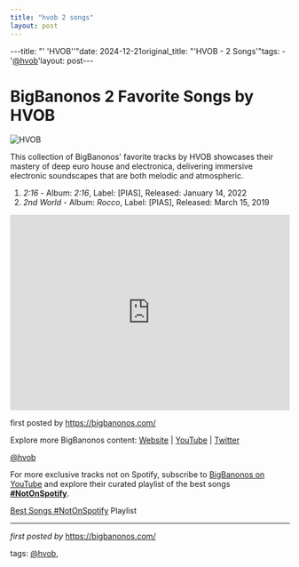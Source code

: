 ```yaml
---
title: "hvob 2 songs"
layout: post
---
```

---title: "' 'HVOB''"date: 2024-12-21original_title: "'HVOB - 2 Songs'"tags:  - '[@hvob](/tags/hvob/)'layout: post---<h1>BigBanonos 2 Favorite Songs by HVOB</h1><img alt="HVOB" src="https://imgproxy.ra.co/_/quality:66/aHR0cHM6Ly9zdGF0aWMucmEuY28vaW1hZ2VzL25ld3MvMjAxNS9odm9iLXByZXNzLXBob3RvLW1hcmNoLTE1LmpwZw==" /> <p>This collection of BigBanonos' favorite tracks by HVOB showcases their mastery of deep euro house and electronica, delivering immersive electronic soundscapes that are both melodic and atmospheric.</p> <ol> <li><em>2:16</em> - Album: <em>2:16</em>, Label: [PIAS], Released: January 14, 2022</li> <li><em>2nd World</em> - Album: <em>Rocco</em>, Label: [PIAS], Released: March 15, 2019</li></ol> <div> <iframe allow="autoplay; clipboard-write; encrypted-media; fullscreen; picture-in-picture" allowfullscreen="" frameborder="0" height="352" loading="lazy" src="https://open.spotify.com/embed/playlist/1FIR85WWRGKnDT6zFI5aGA?utm_source=generator" width="100%"></iframe></div> <p>first posted by <a href="https://bigbanonos.com/">https://bigbanonos.com/</a></p> <div> <p>Explore more BigBanonos content: <a href="https://bigbanonos.com/">Website</a> | <a href="https://www.youtube.com/[@BigBanonos](/tags/BigBanonos/)">YouTube</a> | <a href="https://x.com/bigbanonos">Twitter</a></p></div> <!--Tags--><p>[@hvob](/tags/hvob/)</p><!--Subscribe and Playlist Links--><div>    <p>For more exclusive tracks not on Spotify, subscribe to <a href="https://www.youtube.com/[@BigBanonos](/tags/BigBanonos/)" target="_blank">BigBanonos on YouTube</a> and explore their curated playlist of the best songs <strong>[#NotOnSpotify](/tags/NotOnSpotify/)</strong>.</p>    <p><a href="https://www.youtube.com/playlist?list=PLtuNtuTatqI0kFahUCbtbfenC_ET5O_tr" target="_blank">Best Songs [#NotOnSpotify](/tags/NotOnSpotify/) Playlist<br /></a></p></div><hr /><p><em>first posted by</em> <a href="https://bigbanonos.com/" rel="noopener" target="_new">https://bigbanonos.com/</a></p><p>tags: [@hvob](/tags/hvob/),</p>